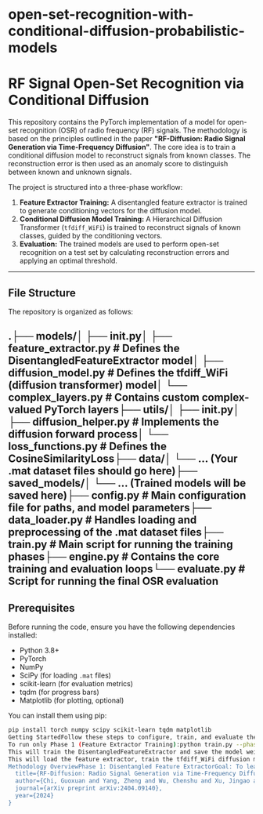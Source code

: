 # open-set-recognition-with-conditional-diffusion-probabilistic-models

# RF Signal Open-Set Recognition via Conditional Diffusion

This repository contains the PyTorch implementation of a model for open-set recognition (OSR) of radio frequency (RF) signals. The methodology is based on the principles outlined in the paper **"RF-Diffusion: Radio Signal Generation via Time-Frequency Diffusion"**. The core idea is to train a conditional diffusion model to reconstruct signals from known classes. The reconstruction error is then used as an anomaly score to distinguish between known and unknown signals.

The project is structured into a three-phase workflow:
1.  **Feature Extractor Training:** A disentangled feature extractor is trained to generate conditioning vectors for the diffusion model.
2.  **Conditional Diffusion Model Training:** A Hierarchical Diffusion Transformer (`tfdiff_WiFi`) is trained to reconstruct signals of known classes, guided by the conditioning vectors.
3.  **Evaluation:** The trained models are used to perform open-set recognition on a test set by calculating reconstruction errors and applying an optimal threshold.

---

## File Structure

The repository is organized as follows:

.├── models/│   ├── init.py│   ├── feature_extractor.py  # Defines the DisentangledFeatureExtractor model│   ├── diffusion_model.py    # Defines the tfdiff_WiFi (diffusion transformer) model│   └── complex_layers.py     # Contains custom complex-valued PyTorch layers├── utils/│   ├── init.py│   ├── diffusion_helper.py   # Implements the diffusion forward process│   └── loss_functions.py     # Defines the CosineSimilarityLoss├── data/│   └── ... (Your .mat dataset files should go here)├── saved_models/│   └── ... (Trained models will be saved here)├── config.py                 # Main configuration file for paths, and model parameters├── data_loader.py            # Handles loading and preprocessing of the .mat dataset files├── train.py                  # Main script for running the training phases├── engine.py                 # Contains the core training and evaluation loops└── evaluate.py               # Script for running the final OSR evaluation
---

## Prerequisites

Before running the code, ensure you have the following dependencies installed:

- Python 3.8+
- PyTorch
- NumPy
- SciPy (for loading `.mat` files)
- scikit-learn (for evaluation metrics)
- tqdm (for progress bars)
- Matplotlib (for plotting, optional)

You can install them using pip:
```bash
pip install torch numpy scipy scikit-learn tqdm matplotlib
Getting StartedFollow these steps to configure, train, and evaluate the model.1. Dataset PreparationThis project expects the dataset to be in .mat format.Place your .mat files in a directory (e.g., data/).The data loader (data_loader.py) assumes each .mat file contains a variable named vect where the signal data is stored.2. ConfigurationAll important parameters and file paths must be set in config.py. Open this file and modify the following sections:PATHS: Set the paths for your dataset files and the directories where you want to save the trained models.FEATURE_EXTRACTOR_PARAMS: Configure parameters for the feature extractor, such as the number of known classes and feature dimensions.DIFFUSION_PARAMS: Configure parameters for the diffusion model, such as the number of diffusion steps (max_step).TRAINING_PARAMS: Set training hyperparameters like learning rates, batch size, and the number of epochs for each phase.3. Training the ModelsThe training process is split into two phases. You can run them sequentially or one at a time using the train.py script.To run both phases sequentially:python train.py
To run only Phase 1 (Feature Extractor Training):python train.py --phase 1
This will train the DisentangledFeatureExtractor and save the model weights to the path specified in config.py.To run only Phase 2 (Diffusion Model Training):Make sure you have already completed Phase 1, as this step requires the trained feature extractor model.python train.py --phase 2
This will load the feature extractor, train the tfdiff_WiFi diffusion model, and save its weights.4. EvaluationAfter both models are trained, you can run the final open-set recognition evaluation on your test set.The evaluate.py script will:Load the trained feature extractor and diffusion models.Use the threshold_loader data to calculate an optimal reconstruction error threshold using Youden's Index.Use the test_loader data to perform the final OSR classification.Print a detailed report including overall accuracy, F1-score, precision, recall, and a confusion matrix.To run the evaluation:python evaluate.py
Methodology OverviewPhase 1: Disentangled Feature ExtractorGoal: To learn a mapping from a raw RF signal to a robust, low-dimensional feature vector c.Architecture: A two-branch CNN that processes the time and frequency domains of the signal in parallel using complex-valued layers.Loss Function: A composite loss that combines Cross-Entropy (for classification accuracy) and Cosine Similarity (to encourage disentanglement between the time and frequency features).Phase 2: Conditional Diffusion ModelGoal: To train a generative model capable of reconstructing signals from the known classes, conditioned on the feature vector c.Architecture: tfdiff_WiFi, a Hierarchical Diffusion Transformer that uses attention mechanisms and complex-valued layers. It takes a noisy signal, a timestep t, and the condition c as input and predicts the original, clean signal.Training: The model is trained to minimize the Mean Squared Error (MSE) between its reconstruction and the original signal.Phase 3: Open-Set RecognitionAnomaly Score: The reconstruction error (MSE) from the diffusion model is used as an anomaly score. The intuition is that the model will produce low error for known signals it was trained on and high error for unknown signals.Thresholding: An optimal threshold is calculated from a validation set to create a decision boundary.Classification:If error < threshold, the signal is "known" and is passed to the feature extractor for specific class identification.If error >= threshold, the signal is "unknown".CitationThis code is an implementation of the concepts described in the following paper. If you use this code in your research, please consider citing:@article{chi2024rfdiffusion,
  title={RF-Diffusion: Radio Signal Generation via Time-Frequency Diffusion},
  author={Chi, Guoxuan and Yang, Zheng and Wu, Chenshu and Xu, Jingao and Gao, Yuchong and Liu, Yunhao and Han, Tony Xiao},
  journal={arXiv preprint arXiv:2404.09140},
  year={2024}
}
